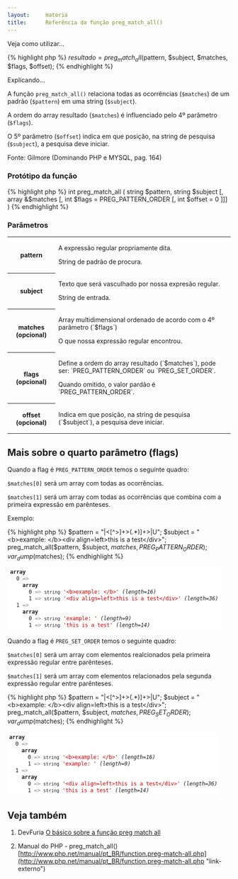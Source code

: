 ```yaml
---
layout:     materia
title:      Referência da função preg_match_all()
---
```


Veja como utilizar...

{% highlight php %}
$resultado = preg_match_all($pattern, $subject, $matches, $flags, $offset);
{% endhighlight %}

Explicando...

A função `preg_match_all()` relaciona todas as ocorrências (`$matches`) de um padrão (`$pattern`) em uma string (`$subject`).

A ordem do array resultado (`$matches`) é influenciado pelo 4º parâmetro (`$flags`).

O 5º parâmetro (`$offset`) indica em que posição, na string de pesquisa (`$subject`), a pesquisa deve iniciar.

Fonte: Gilmore (Dominando PHP e MYSQL, pag. 164)


### Protótipo da função

{% highlight php %}
int preg_match_all (
                string $pattern,
                string $subject
                [, array &$matches
                [, int $flags = PREG_PATTERN_ORDER
                [, int $offset = 0 ]]]
            )
{% endhighlight %}


### Parâmetros

<table>
    <tr>
        <th>pattern</th>
        <td>
            <p>A expressão regular propriamente dita.</p>
            <p>String de padrão de procura.</p>
        </td>
    </tr>
    <tr>
        <th>subject</th>
        <td>
            <p>Texto que será vasculhado por nossa expresão regular.</p>
            <p>String de entrada.</p>
        </td>
    </tr>
    <tr>
        <th>matches (opcional)</th>
        <td>
            <p>Array multidimensional ordenado de acordo com o 4º parâmetro (`$flags`)</p>
            <p>O que nossa expressão regular encontrou.</p>
        </td>
    </tr>
    <tr>
        <th>flags (opcional)</th>
        <td>
            <p>Define a ordem do array resultado (`$matches`), pode ser: `PREG_PATTERN_ORDER` ou `PREG_SET_ORDER`.</p>
            <p>Quando omitido, o valor pardão é `PREG_PATTERN_ORDER`.</p>
        </td>
    </tr>
    <tr>
        <th>offset (opcional)</th>
        <td>
            <p>Indica em que posição, na string de pesquisa (`$subject`), a pesquisa deve iniciar.</p>
        </td>
    </tr>
</table>


Mais sobre o quarto parâmetro (flags)
---

Quando a flag é `PREG_PATTERN_ORDER` temos o seguinte quadro:

`$matches[0]` será um array com todas as ocorrências.

`$matches[1]` será um array com todas as ocorrências que combina com a primeira expressão em parênteses.

Exemplo:

{% highlight php %}
$pattern = "|<[^>]+>(.*)]+>|U";
$subject = "<b>example: </b><div align=left>this is a test</div>";
preg_match_all($pattern, $subject, $matches, PREG_PATTERN_ORDER);
var_dump($matches);
{% endhighlight %}

![Figura com o resultado de preg-pattern-order](php-preg-pattern-order.png "preg-pattern-order")

Quando a flag é `PREG_SET_ORDER` temos o seguinte quadro:

`$matches[0]` será um array com elementos realcionados pela primeira expressão regular entre parênteses.

`$matches[1]` será um array com elementos relacionados pela segunda expressão regular entre parênteses.

{% highlight php %}
$pattern = "|<[^>]+>(.*)]+>|U";
$subject = "<b>example: </b><div align=left>this is a test</div>";
preg_match_all($pattern, $subject, $matches, PREG_SET_ORDER);
var_dump($matches);
{% endhighlight %}

![Figura com o resultado de preg-set-order](php-preg-set-order.png "preg-set-order")


## Veja também


1. DevFuria
[O básico sobre a função preg match all](/php/preg-match-all-basico/ "O básico sobre a função preg match all")

2. Manual do PHP - preg_match_all()
[http://www.php.net/manual/pt_BR/function.preg-match-all.php](http://www.php.net/manual/pt_BR/function.preg-match-all.php "link-externo")

